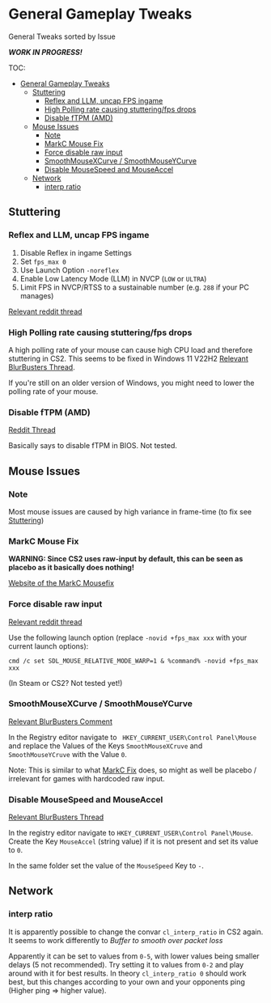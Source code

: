 # General Gameplay Tweaks

General Tweaks sorted by Issue

___WORK IN PROGRESS!___

TOC:

- [General Gameplay Tweaks](#general-gameplay-tweaks)
  - [Stuttering](#stuttering)
    - [Reflex and LLM, uncap FPS ingame](#reflex-and-llm-uncap-fps-ingame)
    - [High Polling rate causing stuttering/fps drops](#high-polling-rate-causing-stutteringfps-drops)
    - [Disable fTPM (AMD)](#disable-ftpm-amd)
  - [Mouse Issues](#mouse-issues)
    - [Note](#note)
    - [MarkC Mouse Fix](#markc-mouse-fix)
    - [Force disable raw input](#force-disable-raw-input)
    - [SmoothMouseXCurve / SmoothMouseYCurve](#smoothmousexcurve--smoothmouseycurve)
    - [Disable MouseSpeed and MouseAccel](#disable-mousespeed-and-mouseaccel)
  - [Network](#network)
    - [interp ratio](#interp-ratio)


## Stuttering

### Reflex and LLM, uncap FPS ingame
1. Disable Reflex in ingame Settings
2. Set `fps_max 0` 
3. Use Launch Option `-noreflex`
4. Enable Low Latency Mode (LLM) in NVCP (`LOW` or `ULTRA`)
5. Limit FPS in NVCP/RTSS to a sustainable number (e.g. `288` if your PC manages)

[Relevant reddit thread](https://www.reddit.com/r/GlobalOffensive/comments/1gu9h7l/godtier_setting_for_best_frames_dont_use_reflex/)

### High Polling rate causing stuttering/fps drops
A high polling rate of your mouse can cause high CPU load and therefore stuttering in CS2. This seems to be fixed in Windows 11 V22H2 [Relevant BlurBusters Thread](https://forums.blurbusters.com/viewtopic.php?t=12157).

If you're still on an older version of Windows, you might need to lower the polling rate of your mouse. 

### Disable fTPM (AMD)
[Reddit Thread](https://www.reddit.com/r/cs2/comments/1gdbh86/finally_i_fixed_the_stuttering_issue_on_my_system/)

Basically says to disable fTPM in BIOS. Not tested.

## Mouse Issues

### Note
Most mouse issues are caused by high variance in frame-time (to fix see [Stuttering](#stuttering))

### MarkC Mouse Fix
__WARNING: Since CS2 uses raw-input by default, this can be seen as placebo as it basically does nothing!__

[Website of the MarkC Mousefix](https://donewmouseaccel.blogspot.com/2010/03/markc-windows-7-mouse-acceleration-fix.html)

### Force disable raw input
[Relevant reddit thread](https://www.reddit.com/r/GlobalOffensive/comments/1icvaqk/hidden_launch_options_for_rawinput_enabledisable/)

Use the following launch option (replace `-novid +fps_max xxx` with your current launch options):

`cmd /c set SDL_MOUSE_RELATIVE_MODE_WARP=1 & %command% -novid +fps_max xxx`

(In Steam or CS2? Not tested yet!)

### SmoothMouseXCurve / SmoothMouseYCurve
[Relevant BlurBusters Comment](https://forums.blurbusters.com/viewtopic.php?f=10&t=13397&start=10#p103968)

In the Registry editor navigate to ` HKEY_CURRENT_USER\Control Panel\Mouse` and replace the Values of the Keys `SmoothMouseXCruve` and `SmoothMouseYCruve` with the Value `0`.

Note: This is similar to what [MarkC Fix](#markc-mouse-fix) does, so might as well be placebo / irrelevant for games with hardcoded raw input.

### Disable MouseSpeed and MouseAccel
[Relevant BlurBusters Thread]()

In the registry editor navigate to `HKEY_CURRENT_USER\Control Panel\Mouse`. Create the Key `MouseAccel` (string value) if it is not present and set its value to `0`.

In the same folder set the value of the `MouseSpeed` Key to `-`. 

## Network

### interp ratio

It is apparently possible to change the convar `cl_interp_ratio` in CS2 again. It seems to work differently to _Buffer to smooth over packet loss_

Apparently it can be set to values from `0-5`, with lower values being smaller delays (5 not recommended). Try setting it to values from `0-2` and play around with it for best results. In theory `cl_interp_ratio 0` should work best, but this changes according to your own and your opponents ping (Higher ping => higher value).